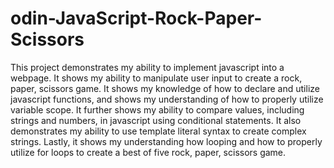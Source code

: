 # odin-JavaScript-Rock-Paper-Scissors
This project demonstrates my ability to implement javascript into a webpage. It shows my ability to manipulate user input to create a rock, paper, scissors game. It shows my knowledge of how to declare and utilize javascript functions, and shows my understanding of how to properly utilize variable scope. It further shows my ability to compare values, including strings and numbers, in javascript using conditional statements. It also demonstrates my ability to use template literal syntax to create complex strings. Lastly, it shows my understanding how looping and how to properly utilize for loops to create a best of five rock, paper, scissors game.
